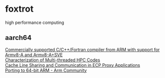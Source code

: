 # foxtrot
high performance computing

## aarch64
[Commercially supported C/C++/Fortran compiler from ARM with support for Armv8-A and Armv8-A+SVE](https://developer.arm.com/solutions/hpc/hpc-software/categories/compilers)    
[Characterization of Multi-threaded HPC Codes](https://community.arm.com/developer/research/b/articles/posts/characterization-of-multi-threaded-hpc-codes)    
[Cache Line Sharing and Communication in ECP Proxy Applications](https://www.rico.cat/papers/randall-communication-iwomp19.pdf)    
[Porting to 64-bit ARM - Arm Community](https://community.arm.com/cfs-file/__key/communityserver-blogs-components-weblogfiles/00-00-00-21-42/Porting-to-ARM-64_2D00_bit-whitepaper.pdf)

